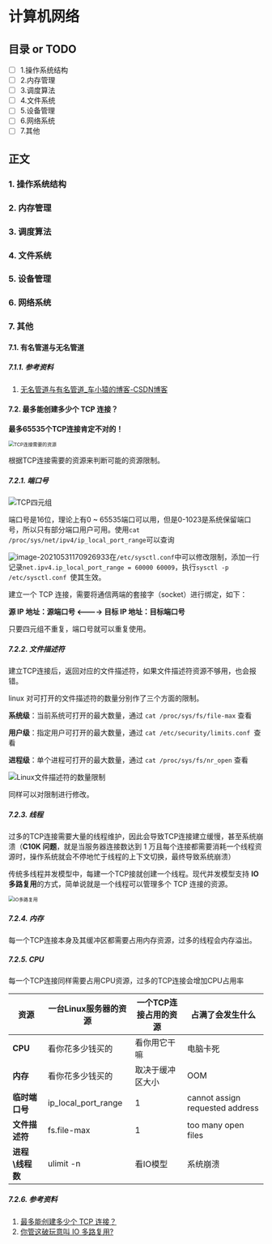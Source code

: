 # 计算机网络
## 目录 or TODO
- [ ] 1.操作系统结构
- [ ] 2.内存管理
- [ ] 3.调度算法
- [ ] 4.文件系统
- [ ] 5.设备管理
- [ ] 6.网络系统
- [ ] 7.其他
## 正文

### 1. 操作系统结构

### 2. 内存管理

### 3. 调度算法

### 4. 文件系统

### 5. 设备管理

### 6. 网络系统

### 7. 其他

#### 7.1. 有名管道与无名管道

##### 7.1.1. 参考资料

1. [无名管道与有名管道_车小猿的博客-CSDN博客](https://blog.csdn.net/weixin_44522306/article/details/89475859)

#### 7.2. 最多能创建多少个 TCP 连接？

**最多65535个TCP连接肯定不对的！**

<img src="http://image.961110.xyz/images/2021/07/07/TCP4962e31619c82246.png" alt="TCP连接需要的资源" style="zoom:67%;" />

根据TCP连接需要的资源来判断可能的资源限制。

##### 7.2.1. 端口号

![TCP四元组](http://image.961110.xyz/images/2021/07/07/640.webp)

端口号是16位，理论上有0 ~ 65535端口可以用，但是0-1023是系统保留端口号，所以只有部分端口用户可用。使用`cat /proc/sys/net/ipv4/ip_local_port_range`可以查询

![image-20210531170926933](C:\Users\JasonChio\AppData\Roaming\Typora\typora-user-images\image-20210531170926933.png)在`/etc/sysctl.conf`中可以修改限制，添加一行记录`net.ipv4.ip_local_port_range = 60000 60009`，执行`sysctl -p /etc/sysctl.conf `使其生效。

建立一个 TCP 连接，需要将通信两端的套接字（socket）进行绑定，如下：

**源 IP 地址：源端口号 <---->  目标 IP 地址：目标端口号**

只要四元组不重复，端口号就可以重复使用。

##### 7.2.2. 文件描述符

建立TCP连接后，返回对应的文件描述符，如果文件描述符资源不够用，也会报错。

linux 对可打开的文件描述符的数量分别作了三个方面的限制。

**系统级**：当前系统可打开的最大数量，通过 `cat /proc/sys/fs/file-max` 查看

**用户级**：指定用户可打开的最大数量，通过 `cat /etc/security/limits.conf `查看

**进程级**：单个进程可打开的最大数量，通过 `cat /proc/sys/fs/nr_open` 查看

![Linux文件描述符的数量限制](http://image.961110.xyz/images/2021/07/07/Linux.png)

同样可以对限制进行修改。

##### 7.2.3. 线程

过多的TCP连接需要大量的线程维护，因此会导致TCP连接建立缓慢，甚至系统崩溃（**C10K 问题**，就是当服务器连接数达到 1 万且每个连接都需要消耗一个线程资源时，操作系统就会不停地忙于线程的上下文切换，最终导致系统崩溃）

传统多线程并发模型中，每建一个TCP接就创建一个线程。现代并发模型支持 **IO 多路复用**的方式，简单说就是一个线程可以管理多个 TCP 连接的资源。

<img src="http://image.961110.xyz/images/2021/07/07/IO.webp" alt="IO多路复用" style="zoom:67%;" />

##### 7.2.4. 内存

每一个TCP连接本身及其缓冲区都需要占用内存资源，过多的线程会内存溢出。

##### 7.2.5. CPU

每一个TCP连接同样需要占用CPU资源，过多的TCP连接会增加CPU占用率

| **资源**        | **一台Linux服务器的资源** | **一个TCP连接占用的资源** | **占满了会发生什么**            |
| --------------- | ------------------------- | ------------------------- | ------------------------------- |
| **CPU**         | 看你花多少钱买的          | 看你用它干嘛              | 电脑卡死                        |
| **内存**        | 看你花多少钱买的          | 取决于缓冲区大小          | OOM                             |
| **临时端口号**  | ip_local_port_range       | 1                         | cannot assign requested address |
| **文件描述符**  | fs.file-max               | 1                         | too many open files             |
| **进程\线程数** | ulimit -n                 | 看IO模型                  | 系统崩溃                        |

##### 7.2.6. 参考资料

1. [最多能创建多少个 TCP 连接？](https://mp.weixin.qq.com/s/HlSH2rxP4AhzIh0o3ZZU0Q)
2. [你管这破玩意叫 IO 多路复用?](https://mp.weixin.qq.com/s?__biz=Mzk0MjE3NDE0Ng==&mid=2247494866&idx=1&sn=0ebeb60dbc1fd7f9473943df7ce5fd95&chksm=c2c5967ff5b21f69030636334f6a5a7dc52c0f4de9b668f7bac15b2c1a2660ae533dd9878c7c&scene=21#wechat_redirect)

